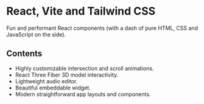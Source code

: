 # React, Vite and Tailwind CSS

Fun and performant React components (with a dash of pure HTML, CSS and JavaScript on the side).

## Contents

- Highly customizable intersection and scroll animations.
- React Three Fiber 3D model interactivity.
- Lightweight audio editor.
- Beautiful embeddable widget.
- Modern straightforward app layouts and components.
